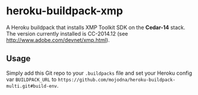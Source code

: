 heroku-buildpack-xmp
====================

A Heroku buildpack that installs XMP Toolkit SDK on the **Cedar-14** stack.
The version currently installed is CC-2014.12 (see http://www.adobe.com/devnet/xmp.html).

Usage
-----

Simply add this Git repo to your `.buildpacks` file and set your Heroku config var `BUILDPACK_URL` to `https://github.com/mojodna/heroku-buildpack-multi.git#build-env`.
